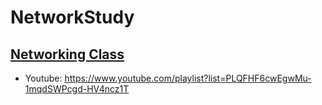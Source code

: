 # NetworkStudy
## [Networking Class](https://github.com/studyTF/Study/tree/main/NetworkStudy/NetworkingClass)
- Youtube: https://www.youtube.com/playlist?list=PLQFHF6cwEgwMu-1mqdSWPcgd-HV4ncz1T